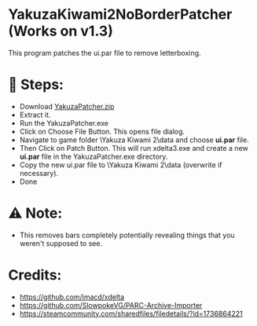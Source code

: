 # YakuzaKiwami2NoBorderPatcher (Works on v1.3)

This program patches the ui.par file to remove letterboxing.

# 📝 Steps:
- Download [YakuzaPatcher.zip](https://github.com/zypnyx/YakuzaKiwami2NoBorderPatcher/releases/download/1.0/YakuzaPatcher.zip)
- Extract it.
- Run the YakuzaPatcher.exe
- Click on Choose File Button. This opens file dialog.
- Navigate to game folder \Yakuza Kiwami 2\data and choose **ui.par** file.
- Then Click on Patch Button. This will run xdelta3.exe and create a new **ui.par** file in the YakuzaPatcher.exe directory.
- Copy the new ui.par file to \Yakuza Kiwami 2\data (overwrite if necessary).
- Done

# ⚠ Note:
- This removes bars completely potentially revealing things that you weren't supposed to see.

# Credits:
- https://github.com/jmacd/xdelta
- https://github.com/SlowpokeVG/PARC-Archive-Importer
- https://steamcommunity.com/sharedfiles/filedetails/?id=1736864221
